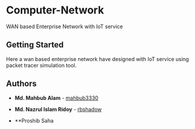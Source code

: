 # Computer-Network
WAN based Enterprise Network with IoT service 
## Getting Started

Here a wan based enterprise network have designed with IoT service using packet tracer simulation tool.
## Authors
* **Md. Mahbub Alam** - [mahbub3330](https://github.com/mahbub3330)
* **Md. Nazrul Islam Ridoy** - [rbshadow](https://github.com/rbshadow)

* **Proshib Saha